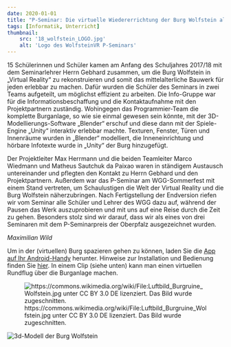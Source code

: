 ```yaml
---
date: 2020-01-01
title: "P-Seminar: Die virtuelle Wiedererrichtung der Burg Wolfstein als erlebbare Welt für Virtual-Reality Brillen"
tags: [Informatik, Unterricht]
thumbnail: 
    src: '18_wolfstein_LOGO.jpg'
    alt: 'Logo des WolfsteinVR P-Seminars'
---
```


15 Schülerinnen und Schüler kamen am Anfang des Schuljahres 2017/18 mit dem Seminarlehrer Herrn Gebhard zusammen, um die Burg Wolfstein in „Virtual Reality“ zu rekonstruieren und somit das mittelalterliche Bauwerk für jeden erlebbar zu machen. Dafür wurden die Schüler des Seminars in zwei Teams aufgeteilt, um möglichst effizient zu arbeiten. Die Info-Gruppe war für die Informationsbeschaffung und die Kontaktaufnahme mit den Projektpartnern zuständig. Wohingegen das Programmier-Team die komplette Burganlage, so wie sie einmal gewesen sein könnte, mit der 3D-Modellierungs-Software „Blender“ erschuf und diese dann mit der Spiele-Engine „Unity“ interaktiv erlebbar machte. Texturen, Fenster, Türen und Innenräume wurden in „Blender“ modelliert, die Inneneinrichtung und hörbare Infotexte wurde in „Unity“ der Burg hinzugefügt.
    

Der Projektleiter Max Herrmann und die beiden Teamleiter Marco Wiedmann und Matheus Sautchuk da Paixao waren in ständigem Austausch untereinander und pflegten den Kontakt zu Herrn Gebhard und den Projektpartnern. Außerdem war das P-Seminar am WGG-Sommerfest mit einem Stand vertreten, um Schaulustigen die Welt der Virtual Reality und die Burg Wolfstein näherzubringen. Nach Fertigstellung der Endversion riefen wir vom Seminar alle Schüler und Lehrer des WGG dazu auf, während der Pausen das Werk auszuprobieren und mit uns auf eine Reise durch die Zeit zu gehen. Besonders stolz sind wir darauf, dass wir als eines von drei Seminaren mit dem P-Seminarpreis der Oberpfalz ausgezeichnet wurden.
    
*Maximilian Wild*


<p>Um in der (virtuellen) Burg spazieren gehen zu können, laden Sie die <a href="/documents/WolfsteinVR_1_0.apk" target="_blank"> App auf Ihr Android-Handy</a> herunter. Hinweise zur Installation und Bedienung finden Sie <a href="/documents/WVRanleitung.pdf" target="_blank">hier</a>. In einem Clip (siehe unten) kann man einen virtuellen Rundflug über die Burganlage machen.
<!-- youtube fehlt -->
<figure>
    <img src="/images/18wolfsteinVR_LB.jpg" alt="https://commons.wikimedia.org/wiki/File:Luftbild_Burgruine_Wolfstein.jpg unter CC BY 3.0 DE lizenziert. Das Bild wurde zugeschnitten.">
    <figcaption>https://commons.wikimedia.org/wiki/File:Luftbild_Burgruine_Wolfstein.jpg unter CC BY 3.0 DE lizenziert. Das Bild wurde zugeschnitten.</figcaption>
</figure>
<img src="/images/18wolfsteinVR_VR.jpg" alt="3d-Modell der Burg Wolfstein">